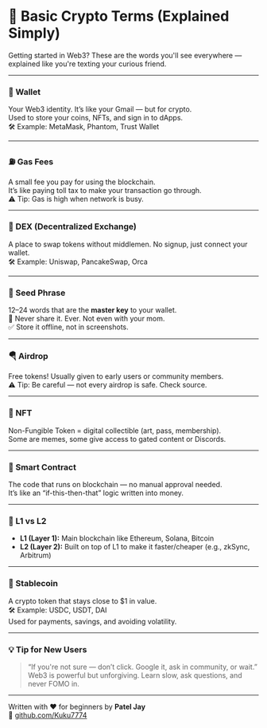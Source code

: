 # 📘 Basic Crypto Terms (Explained Simply)

Getting started in Web3? These are the words you'll see everywhere — explained like you're texting your curious friend.

---

### 🔐 Wallet

Your Web3 identity. It’s like your Gmail — but for crypto.  
Used to store your coins, NFTs, and sign in to dApps.  
🛠️ Example: MetaMask, Phantom, Trust Wallet

---

### ⛽ Gas Fees

A small fee you pay for using the blockchain.  
It’s like paying toll tax to make your transaction go through.  
⚠️ Tip: Gas is high when network is busy.

---

### 💱 DEX (Decentralized Exchange)

A place to swap tokens without middlemen. No signup, just connect your wallet.  
🛠️ Example: Uniswap, PancakeSwap, Orca

---

### 🧠 Seed Phrase

12–24 words that are the **master key** to your wallet.  
📛 Never share it. Ever. Not even with your mom.  
✅ Store it offline, not in screenshots.

---

### 🪂 Airdrop

Free tokens! Usually given to early users or community members.  
⚠️ Tip: Be careful — not every airdrop is safe. Check source.

---

### 🧩 NFT

Non-Fungible Token = digital collectible (art, pass, membership).  
Some are memes, some give access to gated content or Discords.

---

### 🤖 Smart Contract

The code that runs on blockchain — no manual approval needed.  
It’s like an “if-this-then-that” logic written into money.

---

### 🧬 L1 vs L2

- **L1 (Layer 1):** Main blockchain like Ethereum, Solana, Bitcoin  
- **L2 (Layer 2):** Built on top of L1 to make it faster/cheaper (e.g., zkSync, Arbitrum)

---

### 🏦 Stablecoin

A crypto token that stays close to $1 in value.  
🛠️ Example: USDC, USDT, DAI  
Used for payments, savings, and avoiding volatility.

---

### 💡 Tip for New Users

> “If you're not sure — don’t click. Google it, ask in community, or wait.”  
Web3 is powerful but unforgiving. Learn slow, ask questions, and never FOMO in.

---

Written with ❤️ for beginners by **Patel Jay**  
🔗 [github.com/Kuku7774](https://github.com/Kuku7774)
